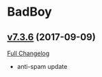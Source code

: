 # BadBoy

## [v7.3.6](https://github.com/funkydude/BadBoy/tree/v7.3.6) (2017-09-09)
[Full Changelog](https://github.com/funkydude/BadBoy/compare/v7.3.5...v7.3.6)

- anti-spam update  
